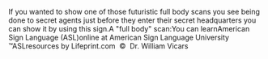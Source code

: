 If you wanted to show one of those futuristic full body scans 
			you see being done to secret agents just before they enter their 
			secret headquarters you can show it by using this sign.A "full body" scan:You can learnAmerican Sign Language (ASL)online at American Sign Language University ™ASLresources by Lifeprint.com  ©  Dr. William Vicars